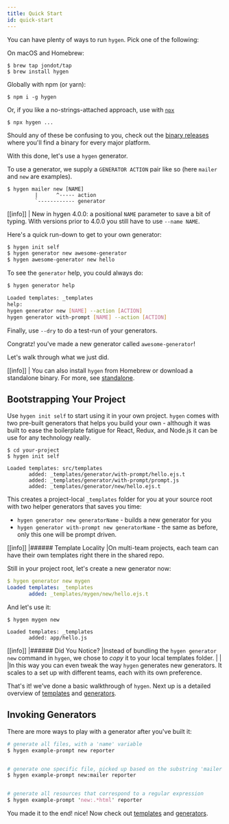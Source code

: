 ```yaml
---
title: Quick Start
id: quick-start
---
```


You can have plenty of ways to run `hygen`. Pick one of the following:

On macOS and Homebrew:

```
$ brew tap jondot/tap
$ brew install hygen
```

Globally with npm (or yarn):

```
$ npm i -g hygen
```

Or, if you like a no-strings-attached approach, use
with [`npx`](https://medium.com/@maybekatz/introducing-npx-an-npm-package-runner-55f7d4bd282b)

```
$ npx hygen ...
```

Should any of these be confusing to you, check out the [binary releases](https://github.com/jondot/hygen/releases) where you'll find a binary for every major platform.

With this done, let's use a `hygen` generator.

To use a generator, we supply a `GENERATOR ACTION` pair like so (here `mailer` and `new` are examples).

```
$ hygen mailer new [NAME]
         |      ^----- action
         `------------ generator
```

[[info]]
| New in hygen 4.0.0: a positional `NAME` parameter to save a bit of typing. With versions prior to 4.0.0 you still have to use `--name NAME`.

Here's a quick run-down to get to your own generator:

```bash
$ hygen init self
$ hygen generator new awesome-generator
$ hygen awesome-generator new hello
```

To see the `generator` help, you could always do:

```bash
$ hygen generator help

Loaded templates: _templates
help:
hygen generator new [NAME] --action [ACTION]
hygen generator with-prompt [NAME] --action [ACTION]
```

Finally, use `--dry` to do a test-run of your generators.

Congratz! you've made a new generator called `awesome-generator`!

Let's walk through what we just did.

[[info]]
| You can also install `hygen` from Homebrew or download a standalone binary. For more, see [standalone](/docs/standalone).

## Bootstrapping Your Project

Use `hygen init self` to start using it in your own project. `hygen` comes with two pre-built generators that helps you build your own - although it was built to ease the boilerplate fatigue for React, Redux, and Node.js it can be use for any technology really.

```yaml{2}
$ cd your-project
$ hygen init self

Loaded templates: src/templates
       added: _templates/generator/with-prompt/hello.ejs.t
       added: _templates/generator/with-prompt/prompt.js
       added: _templates/generator/new/hello.ejs.t
```

This creates a project-local `_templates` folder for you at your source root with two helper generators that saves you time:

* `hygen generator new generatorName` - builds a new generator for you
* `hygen generator with-prompt new generatorName` - the same as before, only this one will be prompt driven.

[[info]]
|###### Template Locality
|On multi-team projects, each team can have their own templates right there in the shared repo.

Still in your project root, let's create a new generator now:

```yaml
$ hygen generator new mygen
Loaded templates: _templates
       added: _templates/mygen/new/hello.ejs.t
```

And let's use it:

```yaml{4}
$ hygen mygen new

Loaded templates: _templates
       added: app/hello.js
```

[[info]]
|###### Did You Notice?
|Instead of bundling the `hygen generator new` command in `hygen`, we chose to _copy_ it to your local templates folder.
|
|
|In this way you can even tweak the way `hygen` generates new generators. It scales to a set up with different teams, each with its own preference.

That's it! we've done a basic walkthrough of `hygen`. Next up is a detailed overview of [templates](/docs/templates) and [generators](/docs/generators).

## Invoking Generators

There are more ways to play with a generator after you've built it:

```perl
# generate all files, with a 'name' variable
$ hygen example-prompt new reporter


# generate one specific file, picked up based on the substring 'mailer'
$ hygen example-prompt new:mailer reporter


# generate all resources that correspond to a regular expression
$ hygen example-prompt 'new:.*html' reporter
```

You made it to the end! nice! Now check out [templates](/docs/templates) and [generators](/docs/generators).
